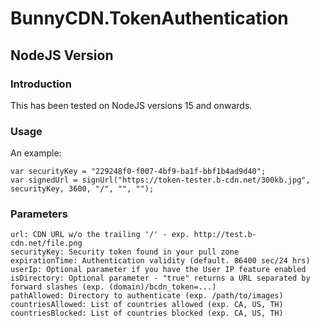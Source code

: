 # BunnyCDN.TokenAuthentication
## NodeJS Version
### Introduction

This has been tested on NodeJS versions 15 and onwards.

### Usage

An example:

```
var securityKey = "229248f0-f007-4bf9-ba1f-bbf1b4ad9d40";
var signedUrl = signUrl("https://token-tester.b-cdn.net/300kb.jpg", securityKey, 3600, "/", "", "");
```

### Parameters

```
url: CDN URL w/o the trailing '/' - exp. http://test.b-cdn.net/file.png
securityKey: Security token found in your pull zone
expirationTime: Authentication validity (default. 86400 sec/24 hrs)
userIp: Optional parameter if you have the User IP feature enabled
isDirectory: Optional parameter - "true" returns a URL separated by forward slashes (exp. (domain)/bcdn_token=...)
pathAllowed: Directory to authenticate (exp. /path/to/images)
countriesAllowed: List of countries allowed (exp. CA, US, TH)
countriesBlocked: List of countries blocked (exp. CA, US, TH)
```
